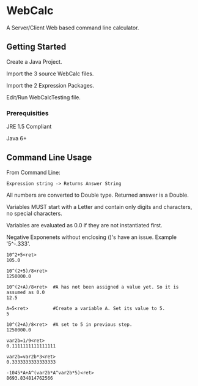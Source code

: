 # WebCalc

A Server/Client Web based command line calculator.

## Getting Started

Create a Java Project.

Import the 3 source WebCalc files.

Import the 2 Expression Packages.

Edit/Run WebCalcTesting file.


### Prerequisities

JRE 1.5 Compliant

Java 6+

## Command Line Usage

From Command Line:

    Expression string -> Returns Answer String
  
  
All numbers are converted to Double type. Returned answer is a Double.

Variables MUST start with a Letter and contain only digits and characters, no special characters.

Variables are evaluated as 0.0 if they are not instantiated first.


Negative Exponenets without enclosing ()'s have an issue. Example '5^-.333'.


```
10^2+5<ret>
105.0

10^(2+5)/8<ret>
1250000.0

10^(2+A)/8<ret>  #A has not been assigned a value yet. So it is assumed as 0.0
12.5

A=5<ret>         #Create a variable A. Set its value to 5.
5

10^(2+A)/8<ret>  #A set to 5 in previous step.
1250000.0

var2b=1/9<ret>
0.1111111111111111

var2b=var2b*3<ret>
0.3333333333333333

-1045*A+A^(var2b*A^var2b*5)<ret>
8693.834814762566
```
